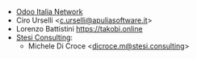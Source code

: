 - [Odoo Italia Network](http://www.odoo-italia.net/)
- Ciro Urselli \<<c.urselli@apuliasoftware.it>\>
- Lorenzo Battistini <https://takobi.online>
- [Stesi Consulting](https://www.stesi.consulting):
  - Michele Di Croce \<<dicroce.m@stesi.consulting>\>
